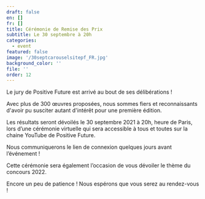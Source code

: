 ```yaml
---
draft: false
en: []
fr: []
title: Cérémonie de Remise des Prix
subtitle: Le 30 septembre à 20h
categories:
  - event
featured: false
image: '/30septcarouselsitepf_FR.jpg'
background_color: ''
file: ''
order: 12
---
```


Le jury de Positive Future est arrivé au bout de ses délibérations !

Avec plus de 300 œuvres proposées, nous sommes fiers et reconnaissants d'avoir pu susciter autant d'intérêt pour une première édition.

Les résultats seront dévoilés le 30 septembre 2021 à 20h, heure de Paris, lors d’une cérémonie virtuelle qui sera accessible à tous et toutes sur la chaine YouTube de Positive Future.

Nous communiquerons le lien de connexion quelques jours avant l’événement !

Cette cérémonie sera également l’occasion de vous dévoiler le thème du concours 2022.

Encore un peu de patience ! Nous espérons que vous serez au rendez-vous !
